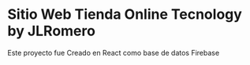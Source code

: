 # Sitio Web Tienda Online Tecnology by JLRomero

Este proyecto fue Creado en React como base de datos Firebase
